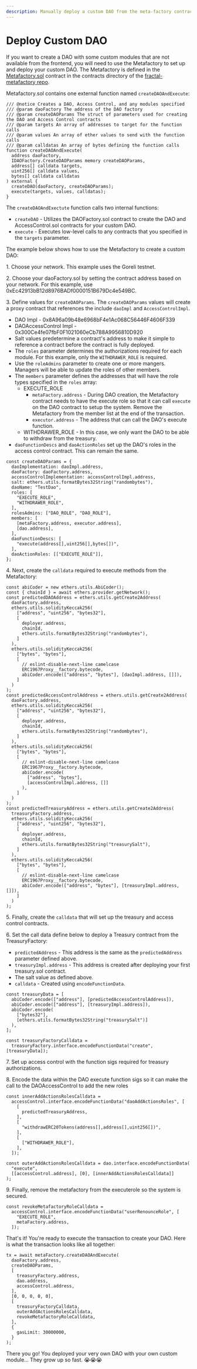 ```yaml
---
description: Manually deploy a custom DAO from the meta-factory contract.
---
```


# Deploy Custom DAO

If you want to create a DAO with some custom modules that are not available from the frontend, you will need to use the Metafactory to set up and deploy your custom DAO. The Metafactory is defined in the [Metafactory.sol](https://github.com/decent-dao/fractal-metafactory/blob/main/contracts/MetaFactory.sol) contract in the contracts directory of the [fractal-metafactory repo](https://github.com/decent-dao/fractal-metafactory).

Metafactory.sol contains one external function named `createDAOAndExecute`:

```
/// @notice Creates a DAO, Access Control, and any modules specified
/// @param daoFactory The address of the DAO factory
/// @param createDAOParams The struct of parameters used for creating the DAO and Access Control contracts
/// @param targets An array of addresses to target for the function calls
/// @param values An array of ether values to send with the function calls
/// @param calldatas An array of bytes defining the function calls
function createDAOAndExecute(
  address daoFactory,
  IDAOFactory.CreateDAOParams memory createDAOParams,
  address[] calldata targets,
  uint256[] calldata values,
  bytes[] calldata calldatas
) external {
  createDAO(daoFactory, createDAOParams);
  execute(targets, values, calldatas);
}
```

The `createDAOAndExectute` function calls two internal functions:

* `createDAO` - Utilizes the DAOFactory.sol contract to create the DAO and AccessControl.sol contracts for your custom DAO.
* `execute` - Executes low-level calls to any contracts that you specified in the `targets` parameter.

The example below shows how to use the Metafactory to create a custom DAO:

1\. Choose your network. This example uses the Goreli testnet.

2\. Choose your daoFactory.sol by setting the contract address based on your network. For this example, use 0xEc42913bB12d8976BADf0000151B679Dc4e549BC.

3\. Define values for `createDAOParams`. The `createDAOParams` values will create a proxy contract that references the include `daoImpl` and `AccessControlImpl`.&#x20;

* DAO Impl - 0x8A96a09b48e6968bF4e1Ac068C56446F4606F339
* DAOAccessControl Impl - 0x300Ce4fe07fbF0F1021060eCb788A9956810D920
* Salt values predetermine a contract's address to make it simple to reference a contract before the contract is fully deployed.
* The `roles` parameter determines the authorizations required for each module. For this example, only the `WITHDRAWER_ROLE` is required.
* Use the `roleAdmins` parameter to create one or more mangers. Managers will be able to update the roles of other members.
* The `members` parameter defines the addresses that will have the role types specified in the `roles` array:&#x20;
  * EXECUTE\_ROLE&#x20;
    * `metaFactory.address` - During DAO creation, the Metafactory contract needs to have the execute role so that it can call `execute` on the DAO contract to setup the  system. Remove the Metafactory from the member list at the end of the transaction.
    * `executor.address` - The address that can call the DAO's execute function.
  * WITHDRAWER\_ROLE - In this case, we only want the DAO to be able to withdraw from the treasury.&#x20;
* `daoFunctionDescs` and `daoActionRoles` set up the DAO's roles in the access control contract. This can remain the same.

```
const createDAOParams = {
  daoImplementation: daoImpl.address,
  daoFactory: daoFactory.address,
  accessControlImplementation: accessControlImpl.address,
  salt: ethers.utils.formatBytes32String("randombytes"),
  daoName: "TestDao",
  roles: [
    "EXECUTE_ROLE",
    "WITHDRAWER_ROLE",
  ],
  rolesAdmins: ["DAO_ROLE", "DAO_ROLE"],
  members: [
    [metaFactory.address, executor.address],
    [dao.address],
  ],
  daoFunctionDescs: [
    "execute(address[],uint256[],bytes[])",
  ],
  daoActionRoles: [["EXECUTE_ROLE"]],
};
```

4\. Next, create the `calldata` required to execute methods from the Metafactory:

```
const abiCoder = new ethers.utils.AbiCoder();
const { chainId } = await ethers.provider.getNetwork();
const predictedDAOAddress = ethers.utils.getCreate2Address(
  daoFactory.address,
  ethers.utils.solidityKeccak256(
    ["address", "uint256", "bytes32"],
    [
      deployer.address,
      chainId,
      ethers.utils.formatBytes32String("randombytes"),
    ]
  ),
  ethers.utils.solidityKeccak256(
    ["bytes", "bytes"],
    [
      // eslint-disable-next-line camelcase
      ERC1967Proxy__factory.bytecode,
      abiCoder.encode(["address", "bytes"], [daoImpl.address, []]),
    ]
  )
);
const predictedAccessControlAddress = ethers.utils.getCreate2Address(
  daoFactory.address,
  ethers.utils.solidityKeccak256(
    ["address", "uint256", "bytes32"],
    [
      deployer.address,
      chainId,
      ethers.utils.formatBytes32String("randombytes"),
    ]
  ),
  ethers.utils.solidityKeccak256(
    ["bytes", "bytes"],
    [
      // eslint-disable-next-line camelcase
      ERC1967Proxy__factory.bytecode,
      abiCoder.encode(
        ["address", "bytes"],
        [accessControlImpl.address, []]
      ),
    ]
  )
);
const predictedTreasuryAddress = ethers.utils.getCreate2Address(
  treasuryFactory.address,
  ethers.utils.solidityKeccak256(
    ["address", "uint256", "bytes32"],
    [
      deployer.address,
      chainId,
      ethers.utils.formatBytes32String("treasurySalt"),
    ]
  ),
  ethers.utils.solidityKeccak256(
    ["bytes", "bytes"],
    [
      // eslint-disable-next-line camelcase
      ERC1967Proxy__factory.bytecode,
      abiCoder.encode(["address", "bytes"], [treasuryImpl.address, []]),
    ]
  )
);
```

5\. Finally, create the `calldata` that will set up the treasury and access control contracts.

6\. Set the call data define below to deploy a Treasury contract from the TreasuryFactory:

* `predictedAddress` - This address is the same as the `predictedAddress` parameter defined above.
* `treasuryImpl.address` - This address is created after deploying your first treasury.sol contract.
* The salt value as defined above.
* `calldata`  - Created using `encodeFunctionData`.

```
const treasuryData = [
  abiCoder.encode(["address"], [predictedAccessControlAddress]),
  abiCoder.encode(["address"], [treasuryImpl.address]),
  abiCoder.encode(
    ["bytes32"],
    [ethers.utils.formatBytes32String("treasurySalt")]
  ),
];

const treasuryFactoryCalldata =
  treasuryFactory.interface.encodeFunctionData("create", [treasuryData]);

```

7\. Set up access control with the function sigs required for treasury authorizations.

8\. Encode the data within the DAO execute function sigs so it can make the call to the DAOAccessControl to add the new roles

```
const innerAddActionsRolesCalldata =
  accessControl.interface.encodeFunctionData("daoAddActionsRoles", [
    [
      predictedTreasuryAddress,
    ],
    [
      "withdrawERC20Tokens(address[],address[],uint256[])",
    ],
    [
      ["WITHDRAWER_ROLE"],
    ],
  ]);

const outerAddActionsRolesCalldata = dao.interface.encodeFunctionData(
  "execute",
  [[accessControl.address], [0], [innerAddActionsRolesCalldata]]
);
```

9\. Finally, remove the metafactory from the executerole so the system is secured.

```
const revokeMetafactoryRoleCalldata =
  accessControl.interface.encodeFunctionData("userRenounceRole", [
    "EXECUTE_ROLE",
    metaFactory.address,
  ]);
```

That's it! You're ready to execute the transaction to create your DAO. Here is what the transaction looks like all together:

```
tx = await metaFactory.createDAOAndExecute(
  daoFactory.address,
  createDAOParams,
  [
    treasuryFactory.address,
    dao.address,
    accessControl.address,
  ],
  [0, 0, 0, 0, 0],
  [
    treasuryFactoryCalldata,
    outerAddActionsRolesCalldata,
    revokeMetafactoryRoleCalldata,
  ],
  {
    gasLimit: 30000000,
  }
);
```

There you go! You deployed your very own DAO with your own custom module... They grow up so fast. 😭😭😭
